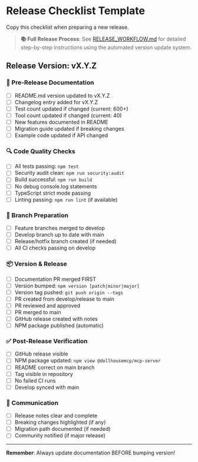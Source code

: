 # Release Checklist Template

Copy this checklist when preparing a new release.

> **📚 Full Release Process**: See [RELEASE_WORKFLOW.md](../RELEASE_WORKFLOW.md) for detailed step-by-step instructions using the automated version update system.

## Release Version: vX.Y.Z

### 📝 Pre-Release Documentation
- [ ] README.md version updated to vX.Y.Z
- [ ] Changelog entry added for vX.Y.Z
- [ ] Test count updated if changed (current: 600+)
- [ ] Tool count updated if changed (current: 40)
- [ ] New features documented in README
- [ ] Migration guide updated if breaking changes
- [ ] Example code updated if API changed

### 🔍 Code Quality Checks
- [ ] All tests passing: `npm test`
- [ ] Security audit clean: `npm run security:audit`
- [ ] Build successful: `npm run build`
- [ ] No debug console.log statements
- [ ] TypeScript strict mode passing
- [ ] Linting passing: `npm run lint` (if available)

### 🌳 Branch Preparation
- [ ] Feature branches merged to develop
- [ ] Develop branch up to date with main
- [ ] Release/hotfix branch created (if needed)
- [ ] All CI checks passing on develop

### 📦 Version & Release
- [ ] Documentation PR merged FIRST
- [ ] Version bumped: `npm version [patch|minor|major]`
- [ ] Version tag pushed: `git push origin --tags`
- [ ] PR created from develop/release to main
- [ ] PR reviewed and approved
- [ ] PR merged to main
- [ ] GitHub release created with notes
- [ ] NPM package published (automatic)

### ✅ Post-Release Verification
- [ ] GitHub release visible
- [ ] NPM package updated: `npm view @dollhousemcp/mcp-server`
- [ ] README correct on main branch
- [ ] Tag visible in repository
- [ ] No failed CI runs
- [ ] Develop synced with main

### 📢 Communication
- [ ] Release notes clear and complete
- [ ] Breaking changes highlighted (if any)
- [ ] Migration path documented (if needed)
- [ ] Community notified (if major release)

---

**Remember**: Always update documentation BEFORE bumping version!